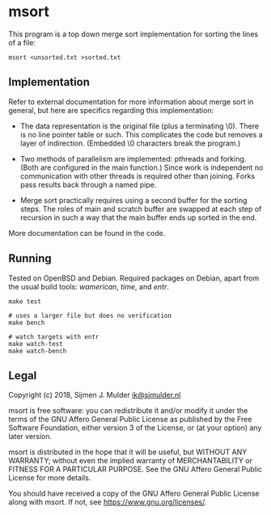 msort
=====

This program is a top down merge sort implementation for sorting the
lines of a file:

    msort <unsorted.txt >sorted.txt


Implementation
--------------

Refer to external documentation for more information about merge sort in
general, but here are specifics regarding this implementation:

 - The data representation is the original file (plus a terminating \0).
   There is no line pointer table or such. This complicates the code but
   removes a layer of indirection. (Embedded \0 characters break the
   program.)

 - Two methods of parallelism are implemented: pthreads and forking. (Both
   are configured in the main function.) Since work is independent no
   communication with other threads is required other than joining. Forks
   pass results back through a named pipe.

 - Merge sort practically requires using a second buffer for the sorting
   steps. The roles of main and scratch buffer are swapped at each step of
   recursion in such a way that the main buffer ends up sorted in the end.

More documentation can be found in the code.


Running
-------

Tested on OpenBSD and Debian. Required packages on Debian, apart from the
usual build tools: *wamerican*, *time*, and *entr*.

    make test

    # uses a larger file but does no verification
    make bench

    # watch targets with entr
    make watch-test
    make watch-bench


Legal
-----

Copyright (c) 2018, Sijmen J. Mulder <ik@sjmulder.nl>

msort is free software: you can redistribute it and/or modify it under
the terms of the GNU Affero General Public License as published by the Free
Software Foundation, either version 3 of the License, or (at your option)
any later version.

msort is distributed in the hope that it will be useful, but WITHOUT ANY
WARRANTY; without even the implied warranty of MERCHANTABILITY or FITNESS
FOR A PARTICULAR PURPOSE. See the GNU Affero General Public License for
more details.

You should have received a copy of the GNU Affero General Public License
along with msort. If not, see <https://www.gnu.org/licenses/>.

